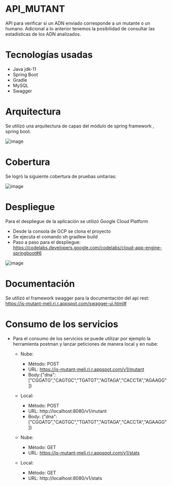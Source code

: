 # API_MUTANT
API para verificar si un ADN enviado corresponde a un mutante o un humano. Adicional a lo anterior tenemos la posibilidad de consultar las estadísticas de los ADN analizados.
# Tecnologías usadas
- Java jdk-11
- Spring Boot
- Gradle
- MySQL
- Swagger
# Arquitectura
Se utilizó una arquitectura de capas del módulo de spring framework , spring boot.

![image](https://user-images.githubusercontent.com/65981603/132271031-5bba020a-84cf-453f-ba94-1ad44672d999.png)
# Cobertura
Se logró la siguiente cobertura de pruebas unitarias:

![image](https://user-images.githubusercontent.com/65981603/132272721-1a153652-eb2b-4f39-b851-19b956ad7795.png)

# Despliegue
Para el despliegue de la aplicación se utilizó Google Cloud Platform
- Desde la consola de GCP se clona el proyecto
- Se ejecuta el comando sh gradlew build
- Paso a paso para el despliegue: https://codelabs.developers.google.com/codelabs/cloud-app-engine-springboot#6

![image](https://user-images.githubusercontent.com/65981603/132274701-bbb3d688-6ee2-48ac-842b-fc89a4206414.png)

# Documentación
Se utilizó el framework swagger para la documentación del api rest: https://is-mutant-meli.rj.r.appspot.com/swagger-ui.html#


# Consumo de los servicios

- Para el consumo de los servicios se puede utilizar por ejemplo la herramienta postman y lanzar peticiones de manera local y en nube:

  - Nube:
    - Método: POST
    - URL: https://is-mutant-meli.rj.r.appspot.com/v1/mutant
    - Body:{"dna":["CGGATG","CAGTGC","TGATGT","AGTAGA","CACCTA","AGAAGG"]}

  - Local:
    - Método: POST
    - URL: http://localhost:8080/v1/mutant
    - Body: {"dna":["CGGATG","CAGTGC","TGATGT","AGTAGA","CACCTA","AGAAGG"]}

  - Nube:
    - Método: GET
    - URL: https://is-mutant-meli.rj.r.appspot.com/v1/stats

  - Local:
    - Método: GET
    - URL: http://localhost:8080/v1/stats


